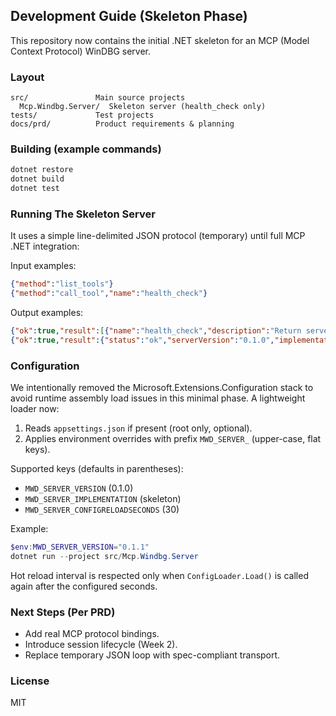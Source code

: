 ## Development Guide (Skeleton Phase)

This repository now contains the initial .NET skeleton for an MCP (Model Context Protocol) WinDBG server.

### Layout
```
src/               Main source projects
  Mcp.Windbg.Server/  Skeleton server (health_check only)
tests/             Test projects
docs/prd/          Product requirements & planning
```

### Building (example commands)
```powershell
dotnet restore
dotnet build
dotnet test
```

### Running The Skeleton Server
It uses a simple line-delimited JSON protocol (temporary) until full MCP .NET integration:

Input examples:
```json
{"method":"list_tools"}
{"method":"call_tool","name":"health_check"}
```

Output examples:
```json
{"ok":true,"result":[{"name":"health_check","description":"Return server health, version and uptime."}]}
{"ok":true,"result":{"status":"ok","serverVersion":"0.1.0","implementation":"skeleton","timestampUtc":"2025-09-19T00:00:00.0000000Z","uptimeSeconds":0.123}}
```

### Configuration
We intentionally removed the Microsoft.Extensions.Configuration stack to avoid runtime assembly load issues in this minimal phase. A lightweight loader now:
1. Reads `appsettings.json` if present (root only, optional).
2. Applies environment overrides with prefix `MWD_SERVER_` (upper-case, flat keys).

Supported keys (defaults in parentheses):
- `MWD_SERVER_VERSION` (0.1.0)
- `MWD_SERVER_IMPLEMENTATION` (skeleton)
- `MWD_SERVER_CONFIGRELOADSECONDS` (30)

Example:
```powershell
$env:MWD_SERVER_VERSION="0.1.1"
dotnet run --project src/Mcp.Windbg.Server
```

Hot reload interval is respected only when `ConfigLoader.Load()` is called again after the configured seconds.

### Next Steps (Per PRD)
- Add real MCP protocol bindings.
- Introduce session lifecycle (Week 2).
- Replace temporary JSON loop with spec-compliant transport.

### License
MIT
